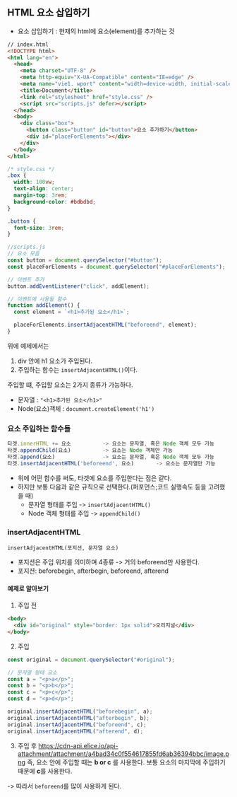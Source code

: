 ## HTML 요소 삽입하기

- 요소 삽입하기 : 현재의 html에 요소(element)를 추가하는 것

```html
// index.html
<!DOCTYPE html>
<html lang="en">
  <head>
    <meta charset="UTF-8" />
    <meta http-equiv="X-UA-Compatible" content="IE=edge" />
    <meta name="vie1. wport" content="width=device-width, initial-scale=1.0" />
    <title>Document</title>
    <link rel="stylesheet" href="style.css" />
    <script src="scripts.js" defer></script>
  </head>
  <body>
    <div class="box">
      <button class="button" id="button">요소 추가하기</button>
      <div id="placeForElements"></div>
    </div>
  </body>
</html>
```

```css
/* style.css */
.box {
  width: 100vw;
  text-align: center;
  margin-top: 3rem;
  background-color: #bdbdbd;
}

.button {
  font-size: 3rem;
}
```

```jsx
//scripts.js
// 요소 모음
const button = document.querySelector("#button");
const placeForElements = document.querySelector("#placeForElements");

// 이벤트 추가
button.addEventListener("click", addElement);

// 이벤트에 사용될 함수
function addElement() {
  const element = `<h1>추가된 요소</h1>`;

  placeForElements.insertAdjacentHTML("beforeend", element);
}
```

위에 예제에서는

1. div 안에 h1 요소가 주입된다.
2. 주입하는 함수는 `insertAdjacentHTML()`이다.

주입할 떄, 주입할 요소는 2가지 종류가 가능하다.

- 문자열 : `"<h1>추가된 요소</h1>"`
- Node(요소)객체 : `document.createElement('h1')`

### 요소 주입하는 함수들

```jsx
타겟.innerHTML += 요소          -> 요소는 문자열, 혹은 Node 객체 모두 가능
타겟.appendChild(요소)          -> 요소는 Node 객체만 가능
타겟.append(요소)               -> 요소는 문자열, 혹은 Node 객체 모두 가능
타겟.insertAdjacentHTML('beforeend', 요소)       -> 요소는 문자열만 가능
```

- 위에 어떤 함수를 써도, 타겟에 요소를 주입한다는 점은 같다.
- 하지만 보통 다음과 같은 규칙으로 선택한다.(퍼포먼스;코드 실행속도 등을 고려했을 때)
  - 문자열 형태를 주입 -> `insertAdjacentHTML()`
  - Node 객체 형태를 주입 -> `appendChild()`

### insertAdjacentHTML

`insertAdjacentHTML(포지션, 문자열 요소)`

- 포지션은 주입 위치를 의미하며 4종류 -> 거의 beforeend만 사용한다.
- 포지션: beforebegin, afterbegin, beforeend, afterend

#### 예제로 알아보기

1. 주입 전

```html
<body>
  <div id="original" style="border: 1px solid">오리지널</div>
</body>
```

2. 주입

```jsx
const original = document.querySelector("#original");

// 문자열 형태 요소
const a = "<p>a</p>";
const b = "<p>b</p>";
const c = "<p>c</p>";
const d = "<p>d</p>";

original.insertAdjacentHTML("beforebegin", a);
original.insertAdjacentHTML("afterbegin", b);
original.insertAdjacentHTML("beforeend", c);
original.insertAdjacentHTML("afterend", d);
```

3. 주입 후
   https://cdn-api.elice.io/api-attachment/attachment/a4bad34c0f554617855fd6ab36394bbc/image.png
   즉, 요소 안에 주입할 때는 **b or c** 를 사용한다.
   보통 요소의 마지막에 주입하기 때문에 **c**를 사용한다.

-> 따라서 `beforeend`를 많이 사용하게 된다.

